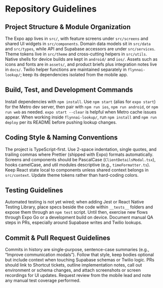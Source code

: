 # Repository Guidelines

## Project Structure & Module Organization
The Expo app lives in `src/`, with feature screens under `src/screens` and shared UI widgets in `src/components`. Domain data models sit in `src/data` and `src/types`, while API and Supabase accessors are under `src/services`. Theme tokens live in `src/theme` and cross-cutting helpers in `src/utils`. Native shells for device builds are kept in `android/` and `ios/`. Assets such as icons and fonts are in `assets/`, and product briefs plus integration notes live in `docs/`. Twilio helper functions are maintained separately in `flynnai-lookup/`; keep its dependencies isolated from the mobile app.

## Build, Test, and Development Commands
Install dependencies with `npm install`. Use `npm start` (alias for `expo start`) for the Metro dev server, then pair with `npm run ios`, `npm run android`, or `npm run web` as needed. `expo start --clear` is helpful when Metro cache issues appear. When working inside `flynnai-lookup/`, run `npm install` and `npm run deploy` per its README before pushing lookup changes.

## Coding Style & Naming Conventions
The project is TypeScript-first. Use 2-space indentation, single quotes, and trailing commas where Prettier (shipped with Expo) formats automatically. Screens and components should be PascalCase (`ClientDetailsModal.tsx`), hooks camelCase, and util modules descriptive (e.g., `timeFormatter.ts`). Keep React state local to components unless shared context belongs in `src/context`. Update theme tokens rather than hard-coding colors.

## Testing Guidelines
Automated testing is not yet wired; when adding Jest or React Native Testing Library, place specs beside the code within `__tests__` folders and expose them through an `npm test` script. Until then, exercise new flows through Expo Go or a development build on device. Document manual QA steps in PRs, especially around Supabase writes and Twilio lookups.

## Commit & Pull Request Guidelines
Commits in history are single-purpose, sentence-case summaries (e.g., “Improve communication modals”). Follow that style, keep bodies optional but include context when touching Supabase schemas or Twilio logic. PRs should link to Shortcut tickets, outline implementation notes, call out environment or schema changes, and attach screenshots or screen recordings for UI updates. Request review from the mobile lead and note any manual test coverage performed.
